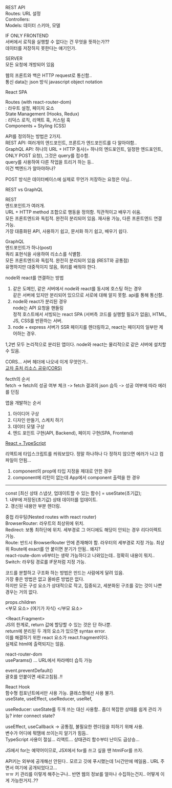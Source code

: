 REST API<br/>
Routes: URL 설정<br/>
Controllers:<br/>
Models: 데이터 스키마, 모델<br/>

IF ONLY FRONTEND<br/>
서버에서 로직을 실행할 수 없다는 건 무엇을 뜻하는가??<br/>
데이터를 저장하지 못한다는 얘기인가.<br/>

SERVER<br/>
모든 요청에 개방되어 있음<br/>

웹의 프론트와 백은 HTTP request로 통신함..<br/>
통신 data는 json 방식 javascript object notation<br/>

React SPA<br/>

Routes (with react-router-dom)<br/>
: 라우트 설정, 페이지 요소<br>
State Management (Hooks, Redux)<br/>
: 리덕스 로직, 리액트 훅, 커스텀 훅<br>
Components + Styling (CSS)<br/>

API를 정의하는 방법은 2가지.<br/>
REST API: 여러개의 엔드포인트, 프론트가 엔드포인트를 다 알아야함..<br/>
GraphQL API: 하나의 URL + HTTP 동사(= 하나의 엔드포인트, 일정한 엔드포인트, ONLY POST 요청), 그것은 query를 접수함.<br/>
query를 사용하여 다른 작업을 트리거 하는 등..<br/>
이건 백엔드가 알아야하나?<br/>

POST 방식은 데이터베이스에 실제로 무언가 저장하는 요청은 아님..<br/>

REST vs GraphQL<br/>

REST<br/>
엔드포인트가 여러개.<br/>
URL + HTTP method 조합으로 행동을 정의함. 직관적이고 배우기 쉬움.<br/>
모든 프론트엔드와 독립적. 완전히 분리되어 있음. 재사용 가능, 다른 프론트엔드 연결 가능.<br/>
가장 대중화된 API, 사용하기 쉽고, 문서화 하기 쉽고, 배우기 쉽다.<br/>

GraphQL<br/>
엔드포인트가 하나(post)<br/>
쿼리 표현식을 사용하여 리소스를 식별함.<br/>
모든 프론트엔드와 독립적. 완전히 분리되어 있음 (REST와 공통점)<br/>
유명하지만 대중적이지 않음, 쿼리를 배워야 한다.<br/>

node와 react를 연결하는 방법<br/>

1. 같은 도메인, 같은 서버에서 node와 react를 동시에 호스팅 하는 경우<br/>
   같은 서버에 있지만 분리되어 있으므로 서로에 대해 알지 못함. api를 통해 통신함.<br/>
2. node와 react가 분리된 경우<br/>
   node는 API 요청을 핸들링<br/>
   정적 호스트에서 서빙되는 react SPA (서버측 코드를 실행할 필요가 없음), HTML, JS, CSS를 반환하는 서버.<br/>
3. node + express 서버가 SSR 페이지를 렌더링하고, react는 페이지의 일부만 제어하는 경우.<br/>

1,2번 모두 논리적으로 분리된 앱이다. node와 react는 물리적으로 같은 서버에 설치할 수 있음.<br>

CORS... 서버 헤더에 나오네 이게 무엇인가..<br>
[교차 출처 리소스 공유(CORS)](https://developer.mozilla.org/ko/docs/Web/HTTP/CORS)<br>

fecth의 순서<br>
fetch -> fetch의 성공 여부 체크 -> fetch 결과의 json 습득 -> 성공 여부에 따라 에러를 던짐<br>

앱을 개발하는 순서<br>

1. 아이디어 구상<br>
2. 디자인 만들기, 스케치 하기<br>
3. 데이터 모델 구상<br>
4. 엔드 포인트 구현(API, Backend), 페이지 구현(SPA, Frontend)<br>

[React + TypeScript](https://freestrokes.tistory.com/159)<br>

리액트에 타입스크립트를 씌워보았다. 정말 하나하나 다 정하지 않으면 에러가 나고 컴파일이 안됨...<br>

1. component의 prop에 타입 지정을 제대로 안한 경우<br>
2. component에 리턴이 없는데 App에서 component 출력을 한 경우<br>

<hr>
const [최신 상태 스냅샷, 업데이트할 수 있는 함수] = useState(초기값);<br>
1. 내부에 저장된(초기값) 상태 데이터를 업데이트.<br>
2. 갱신된 내용만 부분 렌더링.<br>

중첩 라우팅(Nested routes with react router)<br/>
BrowserRouter: 라우트의 최상위에 위치.<br/>
Redirect: 보통 최하단에 위치. 세부경로 그 어디에도 해당이 안되는 경우 리다이렉트 가능.<br/>
Route: 반드시 BrowserRouter 안에 존재해야 함. 라우터의 세부경로 지정 가능. 최상위 Route에 exact를 안 붙이면 분기가 안됨.. 왜지?<br/>
react-route-dom v6부터는 생략 가능하다고 나와있는데.. 정확히 내용이 뭐지..<br>
Switch: 라우팅 경로를 IF문처럼 지정 가능.<br/>

코드를 분할하고 구조화 하는 방법은 만드는 사람에게 달려 있음.<br/>
가장 좋은 방법은 없고 올바른 방법은 없다.<br/>
하지만 모든 구성 요소가 상대적으로 작고, 집중되고, 세분화된 구조를 갖는 것이 나쁜 경우는 거의 없다.<br/>

props.children<br>
<부모 요소> {여기가 자식} </부모 요소><br/>

<React.Fragment><br/>
JS의 한계로, return 값에 할당할 수 있는 것은 단 하나뿐.<br>
return에 분리된 두 개의 요소가 있으면 syntax error.<br>
이를 해결하기 위한 react 요소가 react.fragment이다.<br>
실제로 html에 출력되지는 않음.<br>

react-router-dom<br>
useParams() ... URL에서 파라메터 습득 가능<br>

event.preventDefault()<br>
괄호를 안붙이면 새로고침됨..!!<br>

React Hook<br>
함수형 컴포넌트에서만 사용 가능. 클래스형에선 사용 불가.<br>
useState, useEffect, useReducer, useRef,<br>

useReducer: useState를 두개 쓰는 대신 사용함.. 좀더 복잡한 상태를 쉽게 관리 가능?
inter connect state?

useEffect, useCallback -> 공통점, 불필요한 렌더링을 피하기 위해 사용.<br>
변수가 어디에 뭐땜에 쓰이는지 알기가 힘듬..<br>
TypeScript 사용이 절실... 리액트... 상태관리 함수부터 난이도 급상승...<br>

JS에서 for는 예약어이므로, JSX에서 for를 쓰고 싶을 땐 htmlFor를 쓰자.<br>

API키는 외부에 공개해선 안된다.. 모르고 깃에 푸시했는데 1시간만에 메일옴.. URL 주면서 여기에 공개되었다고...<br>
ㅠㅠ 키 관리를 이렇게 해주는구나.. 반면 웹의 정보를 얼마나 수집하는건지.. 어떻게 이게 가능한거지..??<br>
